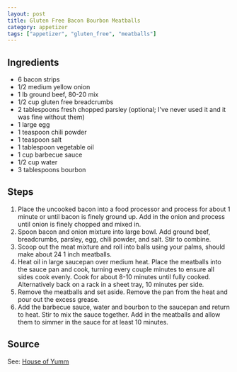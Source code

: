 ```yaml
---
layout: post
title: Gluten Free Bacon Bourbon Meatballs
category: appetizer
tags: ["appetizer", "gluten_free", "meatballs"]
---
```


## Ingredients

* 6 bacon strips
* 1/2 medium yellow onion
* 1 lb ground beef, 80-20 mix
* 1/2 cup gluten free breadcrumbs
* 2 tablespoons fresh chopped parsley (optional; I've never used it and it was fine without them)
* 1 large egg
* 1 teaspoon chili powder
* 1 teaspoon salt
* 1 tablespoon vegetable oil
* 1 cup barbecue sauce
* 1/2 cup water
* 3 tablespoons bourbon

## Steps

1. Place the uncooked bacon into a food processor and process for about 1 minute or until bacon is finely ground up. Add in the onion and process until onion is finely chopped and mixed in.
2. Spoon bacon and onion mixture into large bowl. Add ground beef, breadcrumbs, parsley, egg, chili powder, and salt. Stir to combine.
3. Scoop out the meat mixture and roll into balls using your palms, should make about 24 1 inch meatballs.
4. Heat oil in large saucepan over medium heat. Place the meatballs into the sauce pan and cook, turning every couple minutes to ensure all sides cook evenly. Cook for about 8-10 minutes until fully cooked. Alternatively back on a rack in a sheet tray, 10 minutes per side.
5. Remove the meatballs and set aside. Remove the pan from the heat and pour out the excess grease.
6. Add the barbecue sauce, water and bourbon to the saucepan and return to heat. Stir to mix the sauce together. Add in the meatballs and allow them to simmer in the sauce for at least 10 minutes.

## Source

See: [House of Yumm](https://houseofyumm.com/bacon-bourbon-meatballs/#tasty-recipes-8860)